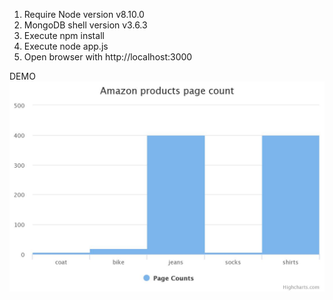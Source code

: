 1. Require Node version v8.10.0
2. MongoDB shell version v3.6.3
3. Execute npm install
4. Execute node app.js
5. Open browser with http://localhost:3000

DEMO ![alt text](https://github.com/jatin82/webcrawler/blob/master/amazon-products-page-cou.jpeg)
